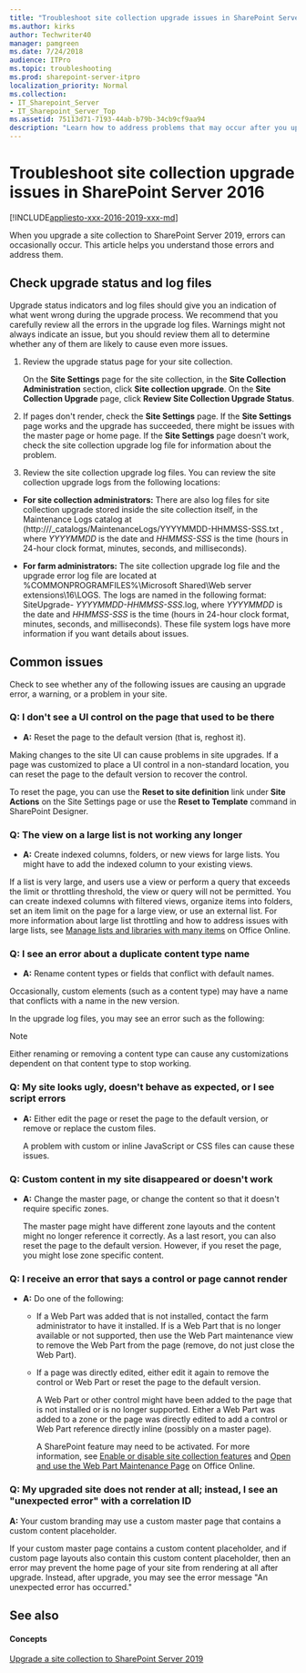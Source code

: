 ```yaml
---
title: "Troubleshoot site collection upgrade issues in SharePoint Server 2019"
ms.author: kirks
author: Techwriter40
manager: pamgreen
ms.date: 7/24/2018
audience: ITPro
ms.topic: troubleshooting
ms.prod: sharepoint-server-itpro
localization_priority: Normal
ms.collection:
- IT_Sharepoint_Server
- IT_Sharepoint_Server_Top
ms.assetid: 75113d71-7193-44ab-b79b-34cb9cf9aa94
description: "Learn how to address problems that may occur after you upgrade a site to SharePoint Server 2019."
---
```


# Troubleshoot site collection upgrade issues in SharePoint Server 2016

[!INCLUDE[appliesto-xxx-2016-2019-xxx-md](../includes/appliesto-xxx-2016-2019-xxx-md.md)]  
  
When you upgrade a site collection to SharePoint Server 2019, errors can occasionally occur. This article helps you understand those errors and address them.
  
## Check upgrade status and log files

Upgrade status indicators and log files should give you an indication of what went wrong during the upgrade process. We recommend that you carefully review all the errors in the upgrade log files. Warnings might not always indicate an issue, but you should review them all to determine whether any of them are likely to cause even more issues.
  
1. Review the upgrade status page for your site collection.
    
    On the **Site Settings** page for the site collection, in the **Site Collection Administration** section, click **Site collection upgrade**. On the **Site Collection Upgrade** page, click **Review Site Collection Upgrade Status**.
    
2. If pages don't render, check the **Site Settings** page. If the **Site Settings** page works and the upgrade has succeeded, there might be issues with the master page or home page. If the **Site Settings** page doesn't work, check the site collection upgrade log file for information about the problem. 
    
3. Review the site collection upgrade log files. You can review the site collection upgrade logs from the following locations:
    
  - **For site collection administrators:** There are also log files for site collection upgrade stored inside the site collection itself, in the Maintenance Logs catalog at (http://<SiteName>/_catalogs/MaintenanceLogs/YYYYMMDD-HHMMSS-SSS.txt , where  _YYYYMMDD_ is the date and  _HHMMSS-SSS_ is the time (hours in 24-hour clock format, minutes, seconds, and milliseconds). 
    
  - **For farm administrators:** The site collection upgrade log file and the upgrade error log file are located at %COMMONPROGRAMFILES%\Microsoft Shared\Web server extensions\16\LOGS. The logs are named in the following format: SiteUpgrade-  _YYYYMMDD-HHMMSS-SSS_.log, where  _YYYYMMDD_ is the date and  _HHMMSS-SSS_ is the time (hours in 24-hour clock format, minutes, seconds, and milliseconds). These file system logs have more information if you want details about issues. 
    
## Common issues

Check to see whether any of the following issues are causing an upgrade error, a warning, or a problem in your site.
  
### Q: I don't see a UI control on the page that used to be there
<a name="UI"> </a>

- **A:** Reset the page to the default version (that is, reghost it). 
    
Making changes to the site UI can cause problems in site upgrades. If a page was customized to place a UI control in a non-standard location, you can reset the page to the default version to recover the control.
  
To reset the page, you can use the **Reset to site definition** link under **Site Actions** on the Site Settings page or use the **Reset to Template** command in SharePoint Designer. 
  
### Q: The view on a large list is not working any longer
<a name="UI"> </a>

- **A:** Create indexed columns, folders, or new views for large lists. You might have to add the indexed column to your existing views. 
    
If a list is very large, and users use a view or perform a query that exceeds the limit or throttling threshold, the view or query will not be permitted. You can create indexed columns with filtered views, organize items into folders, set an item limit on the page for a large view, or use an external list. For more information about large list throttling and how to address issues with large lists, see [Manage lists and libraries with many items](https://go.microsoft.com/fwlink/p/?LinkId=251456) on Office Online. 
  
### Q: I see an error about a duplicate content type name
<a name="UI"> </a>

- **A:** Rename content types or fields that conflict with default names. 
    
Occasionally, custom elements (such as a content type) may have a name that conflicts with a name in the new version. 
  
In the upgrade log files, you may see an error such as the following:
  
> [!NOTE]
> Either renaming or removing a content type can cause any customizations dependent on that content type to stop working. 
  
### Q: My site looks ugly, doesn't behave as expected, or I see script errors
<a name="UI"> </a>

- **A:** Either edit the page or reset the page to the default version, or remove or replace the custom files. 
    
    A problem with custom or inline JavaScript or CSS files can cause these issues. 
    
### Q: Custom content in my site disappeared or doesn't work
<a name="UI"> </a>

- **A:** Change the master page, or change the content so that it doesn't require specific zones. 
    
    The master page might have different zone layouts and the content might no longer reference it correctly. As a last resort, you can also reset the page to the default version. However, if you reset the page, you might lose zone specific content. 
    
### Q: I receive an error that says a control or page cannot render
<a name="UI"> </a>

- **A:** Do one of the following: 
    
  - If a Web Part was added that is not installed, contact the farm administrator to have it installed. If is a Web Part that is no longer available or not supported, then use the Web Part maintenance view to remove the Web Part from the page (remove, do not just close the Web Part).
    
  - If a page was directly edited, either edit it again to remove the control or Web Part or reset the page to the default version.
    
    A Web Part or other control might have been added to the page that is not installed or is no longer supported. Either a Web Part was added to a zone or the page was directly edited to add a control or Web Part reference directly inline (possibly on a master page).
    
    A SharePoint feature may need to be activated. For more information, see [Enable or disable site collection features](https://office.microsoft.com/en-us/office365-sharepoint-online-enterprise-help/enable-or-disable-site-collection-features-HA102772720.aspx?CTT=1) and [Open and use the Web Part Maintenance Page](https://office.microsoft.com/en-us/sharepoint-help/open-and-use-the-web-part-maintenance-page-HA104046809.aspx?CTT=1) on Office Online. 
    
### Q: My upgraded site does not render at all; instead, I see an "unexpected error" with a correlation ID
<a name="UI"> </a>

 **A:** Your custom branding may use a custom master page that contains a custom content placeholder. 
  
If your custom master page contains a custom content placeholder, and if custom page layouts also contain this custom content placeholder, then an error may prevent the home page of your site from rendering at all after upgrade. Instead, after upgrade, you may see the error message "An unexpected error has occurred."
  
## See also

#### Concepts

[Upgrade a site collection to SharePoint Server 2019](upgrade-a-site-collection-2019.md)

